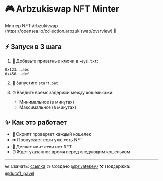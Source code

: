 # 🎮 Arbzukiswap NFT Minter

Минтер NFT Arbzukiswap (https://opensea.io/collection/arbzukiswap/overview) 🚀

## ⚡ Запуск в 3 шага

1. 📝 Добавьте приватные ключи в `keys.txt`:
```
0x123...abc
0x456...def
```

2. 🚀 Запустите `start.bat`

3. ⏰ Введите время задержки между кошельками:
   * Минимальное (в минутах)
   * Максимальное (в минутах)

## ✨ Как это работает

* 🔄 Скрипт проверяет каждый кошелек
* ⏭️ Пропускает если уже есть NFT
* 🎯 Делает минт если нет NFT
* ⏰ Ждет указанное время перед следующим кошельком

---

💻 Скачать: [ссылка](https://github.com/privatekey7/SVM_balance_checker) 
😘 Создано [@privatekey7](https://t.me/privatekey7)
🛠 Поддержка: [@duroff_pavel](https://t.me/duroff_pavel) 